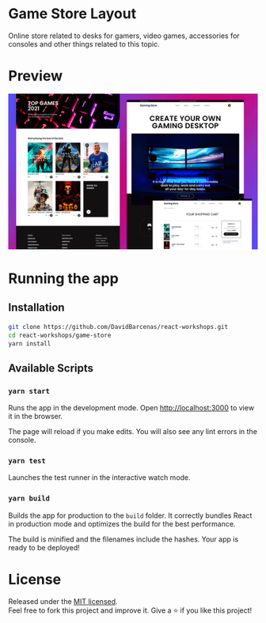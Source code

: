 # Game Store Layout

Online store related to desks for gamers, video games, accessories for consoles and other things related to this topic.

# Preview
![App screenshot](./.readme-static/app.png)

# Running the app

## Installation

```bash
git clone https://github.com/DavidBarcenas/react-workshops.git
cd react-workshops/game-store
yarn install
```

## Available Scripts

### `yarn start`

Runs the app in the development mode.
Open [http://localhost:3000](http://localhost:3000) to view it in the browser.

The page will reload if you make edits.
You will also see any lint errors in the console.

### `yarn test`

Launches the test runner in the interactive watch mode.

### `yarn build`

Builds the app for production to the `build` folder.
It correctly bundles React in production mode and optimizes the build for the best performance.

The build is minified and the filenames include the hashes.
Your app is ready to be deployed!

# License
Released under the  [MIT licensed](LICENSE).\
Feel free to fork this project and improve it. Give a ⭐️ if you like this project!